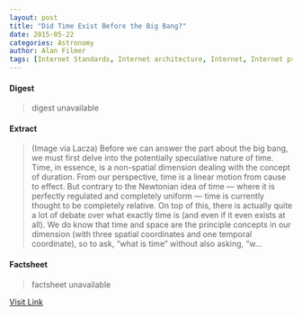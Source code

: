 ```yaml
---
layout: post
title: "Did Time Exist Before the Big Bang?"
date: 2015-05-22
categories: Astronomy
author: Alan Filmer
tags: [Internet Standards, Internet architecture, Internet, Internet protocols, IT infrastructure, Communications protocols, Networking standards, Cyberspace, Network protocols, Computer networking]
---
```



#### Digest
>digest unavailable

#### Extract
>(Image via Lacza) Before we can answer the part about the big bang, we must first delve into the potentially speculative nature of time. Time, in essence, is a non-spatial dimension dealing with the concept of duration. From our perspective, time is a linear motion from cause to effect. But contrary to the Newtonian idea of time — where it is perfectly regulated and completely uniform — time is currently thought to be completely relative. On top of this, there is actually quite a lot of debate over what exactly time is (and even if it even exists at all). We do know that time and space are the principle concepts in our dimension (with three spatial coordinates and one temporal coordinate), so to ask, “what is time” without also asking, “w...

#### Factsheet
>factsheet unavailable

[Visit Link](http://www.fromquarkstoquasars.com/did-time-exist-before-the-big-bang/)


